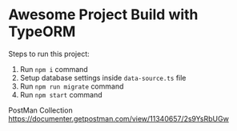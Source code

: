 # Awesome Project Build with TypeORM

Steps to run this project:

1. Run `npm i` command
2. Setup database settings inside `data-source.ts` file
3. Run `npm run migrate` command
4. Run `npm start` command

PostMan Collection
https://documenter.getpostman.com/view/11340657/2s9YsRbUGw
